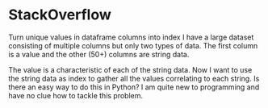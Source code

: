 # StackOverflow
Turn unique values in dataframe columns into index
I have a large dataset consisting of multiple columns but only two types of data. The first column is a value and the other (50+) columns are string data.

The value is a characteristic of each of the string data. Now I want to use the string data as index to gather all the values correlating to each string. Is there an easy way to do this in Python? I am quite new to programming and have no clue how to tackle this problem.
